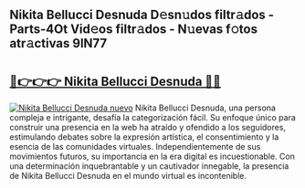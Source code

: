 ## Nikita Bellucci Desnuda D𝚎sn𝚞dos filtr𝚊dos - Parts-4Ot Vid𝚎os filtr𝚊dos - N𝚞evas f𝚘tos atr𝚊ctivas 9lN77

# <h2><a href="http://mb6uhb.tromn.icu/?c=Nikita+Bellucci+Desnuda">🔗👉👉👉 Nikita Bellucci Desnuda 🔗🔗</a></h2>

[![Nikita Bellucci Desnuda nuevo](https://i.imgur.com/pEAQMta.gif)](http://mb6uhb.tromn.icu/?c=Nikita+Bellucci+Desnuda)
Nikita Bellucci Desnuda, una persona compleja e intrigante, desafía la categorización fácil. Su enfoque único para construir una presencia en la web ha atraído y ofendido a los seguidores, estimulando debates sobre la expresión artística, el consentimiento y la esencia de las comunidades virtuales. Independientemente de sus movimientos futuros, su importancia en la era digital es incuestionable. Con una determinación inquebrantable y un cautivador innegable, la presencia de Nikita Bellucci Desnuda en el mundo virtual es incontenible.
